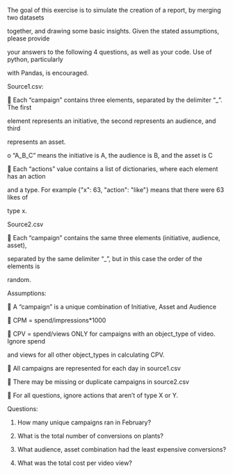 The goal of this exercise is to simulate the creation of a report, by merging two datasets

together, and drawing some basic insights. Given the stated assumptions, please provide

your answers to the following 4 questions, as well as your code. Use of python, particularly

with Pandas, is encouraged.

Source1.csv:

 Each “campaign” contains three elements, separated by the delimiter “_”. The first

element represents an initiative, the second represents an audience, and third

represents an asset.

o “A_B_C” means the initiative is A, the audience is B, and the asset is C

 Each “actions” value contains a list of dictionaries, where each element has an action

and a type. For example {&quot;x&quot;: 63, &quot;action&quot;: &quot;like&quot;} means that there were 63 likes of

type x.

Source2.csv

 Each “campaign” contains the same three elements (initiative, audience, asset),

separated by the same delimiter “_”, but in this case the order of the elements is

random.

Assumptions:

 A “campaign” is a unique combination of Initiative, Asset and Audience

 CPM = spend/impressions*1000

 CPV = spend/views ONLY for campaigns with an object_type of video. Ignore spend

and views for all other object_types in calculating CPV.

 All campaigns are represented for each day in source1.csv

 There may be missing or duplicate campaigns in source2.csv

 For all questions, ignore actions that aren’t of type X or Y.

Questions:

1. How many unique campaigns ran in February?

2. What is the total number of conversions on plants?

3. What audience, asset combination had the least expensive conversions?

4. What was the total cost per video view?